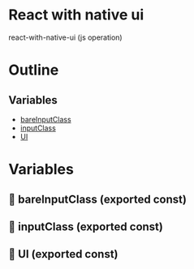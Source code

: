 # React with native ui

react-with-native-ui (js operation)



# Outline

## Variables

- [bareInputClass](#bareinputclass)
- [inputClass](#inputclass)
- [UI](#ui)



# Variables

## 📄 bareInputClass (exported const)

## 📄 inputClass (exported const)

## 📄 UI (exported const)

